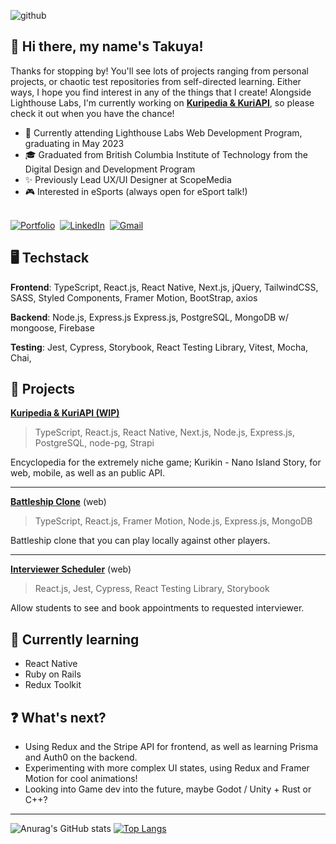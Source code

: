 ![github](https://user-images.githubusercontent.com/55810680/235334604-319f854e-8b49-48f3-833a-c1d313edbccd.png)
## 🤗 Hi there, my name's Takuya!

Thanks for stopping by! You'll see lots of projects ranging from personal projects, or chaotic test repositories from self-directed learning. Either ways, I hope you find interest in any of the things that I create! Alongside Lighthouse Labs, I'm currently working on [**Kuripedia & KuriAPI**](https://github.com/takuyadev/kuriapi), so please check it out when you have the chance! 

- 📜 Currently attending Lighthouse Labs Web Development Program, graduating in May 2023
- 🎓 Graduated from British Columbia Institute of Technology from the Digital Design and Development Program
- ✨ Previously Lead UX/UI Designer at ScopeMedia
- 🎮 Interested in eSports (always open for eSport talk!)
<br>
  <a href="https://takuyaktoyokawa.ca"><img src="https://img.shields.io/badge/portfolio-blue.svg?&style=for-the-badge&logo=internetexplorer&logoColor=white" alt="Portfolio"/></a>&nbsp;
  <a href="https://www.linkedin.com/in/takuya-toyokawa/"><img src="https://img.shields.io/badge/linkedin-%230077B5.svg?&style=for-the-badge&logo=linkedin&logoColor=white" alt="LinkedIn" /></a>&nbsp;
  <a href="mailto:takuya.k.toyokawa@protonmail.com?subject=From%20Github"><img src="https://img.shields.io/badge/gmail-%23D14836.svg?&style=for-the-badge&logo=gmail&logoColor=white" alt="Gmail"/></a>&nbsp;
<br>

## 🖥️ Techstack

**Frontend**: TypeScript, React.js, React Native, Next.js, jQuery, TailwindCSS, SASS, Styled Components, Framer Motion, BootStrap, axios

**Backend**: Node.js, Express.js Express.js, PostgreSQL, MongoDB w/ mongoose, Firebase

**Testing**: Jest, Cypress, Storybook, React Testing Library, Vitest, Mocha, Chai,

## 📝 Projects
 
[**Kuripedia & KuriAPI (WIP)**](https://github.com/takuyadev/kuriapi)
> TypeScript, React.js, React Native, Next.js, Node.js, Express.js, PostgreSQL, node-pg, Strapi

Encyclopedia for the extremely niche game; Kurikin - Nano Island Story, for web, mobile, as well as an public API.
 
---

[**Battleship Clone**](https://github.com/takuyadev/battleship-clone) (web)
> TypeScript, React.js, Framer Motion, Node.js, Express.js, MongoDB

Battleship clone that you can play locally against other players.

---

[**Interviewer Scheduler**](https://github.com/takuyadev/interview-scheduler) (web)
> React.js, Jest, Cypress, React Testing Library, Storybook

Allow students to see and book appointments to requested interviewer.

## 🌱 Currently learning

- React Native
- Ruby on Rails
- Redux Toolkit

## ❓ What's next?

- Using Redux and the Stripe API for frontend, as well as learning Prisma and Auth0 on the backend.
- Experimenting with more complex UI states, using Redux and Framer Motion for cool animations!
- Looking into Game dev into the future, maybe Godot / Unity + Rust or C++? 

---

![Anurag's GitHub stats](https://github-readme-stats.vercel.app/api?username=takuyadev&show_icons=true&hide_title=true&hide_border=true&bg_color=113A5D&icon_color=FF7A8A&title_color=FF7A8A&text_color=F9F9F9)
[![Top Langs](https://github-readme-stats.vercel.app/api/top-langs/?username=takuyadev&layout=compact&hide_title=true&hide_border=true&card_width=468px&bg_color=113A5D&icon_color=FF7A8A&title_color=FF7A8A&text_color=F9F9F9)](https://github.com/takuyadev/github-readme-stats)
